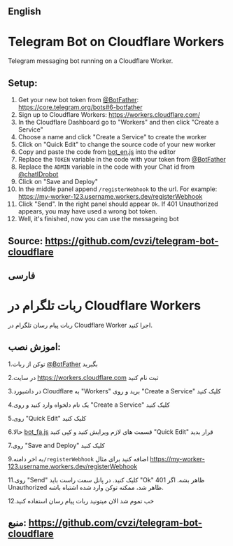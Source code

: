 ## English
# Telegram Bot on Cloudflare Workers

Telegram messaging bot running on a Cloudflare Worker.

## Setup:
1. Get your new bot token from [@BotFather](https://t.me/botfather): https://core.telegram.org/bots#6-botfather
2. Sign up to Cloudflare Workers: https://workers.cloudflare.com/
3. In the Cloudflare Dashboard go to "Workers" and then click "Create a Service"
4. Choose a name and click "Create a Service" to create the worker
5. Click on "Quick Edit" to change the source code of your new worker
6. Copy and paste the code from [bot_en.js](bot_en.js) into the editor
7. Replace the `TOKEN` variable in the code with your token from [@BotFather](https://t.me/botfather)
8. Replace the `ADMIN` variable in the code with your Chat id from [@chatIDrobot](https://t.me/chatIDrobot)
9. Click on "Save and Deploy"
10. In the middle panel append `/registerWebhook` to the url. For example: https://my-worker-123.username.workers.dev/registerWebhook
11. Click "Send". In the right panel should appear `Ok`. If 401 Unauthorized appears, you may have used a wrong bot token.
12. Well, it's finished, now you can use the messageing bot

## Source: https://github.com/cvzi/telegram-bot-cloudflare
## فارسی

# ربات تلگرام در Cloudflare Workers

ربات پیام رسان تلگرام در Cloudflare Worker اجرا کنید.

## اموزش نصب:

1.توکن از ربات [@BotFather](https://t.me/botfather) بگیرید

2.در سایت https://workers.cloudflare.com ثبت نام کنید

3.در داشبورد Cloudflare به "Workers" برید و روی "Create a Service" کلیک کنید

4.یک نام دلخواه وارد کنید و روی "Create a Service" کلیک کنید

5.روی "Quick Edit" کلیک کنید

6.حالا [bot_fa.js](bot_fa.js) قسمت های لازم ویرایش کنید و کپی کنید  "Quick Edit" قرار بدید

7.روی "Save and Deploy" کلیک کنید

9.به اخر دامنه`/registerWebhook` اضافه کنید برای مثال https://my-worker-123.username.workers.dev/registerWebhook  

11.روی "Send" کلیک کنید. در پانل سمت راست باید "Ok" ظاهر بشه. اگر 401 Unauthorized ظاهر شد، ممکنه توکن وارد شده اشتباه باشه.

12.خب تموم شد الان میتونید ربات پیام رسان استفاده کنید

## منبع: https://github.com/cvzi/telegram-bot-cloudflare
